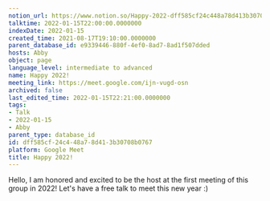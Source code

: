 ```yaml
---
notion_url: https://www.notion.so/Happy-2022-dff585cf24c448a78d413b30708b0767
talktime: 2022-01-15T22:00:00.0000000
indexDate: 2022-01-15
created_time: 2021-08-17T19:10:00.0000000
parent_database_id: e9339446-880f-4ef0-8ad7-8ad1f507dded
hosts: Abby
object: page
language_level: intermediate to advanced
name: Happy 2022!
meeting_link: https://meet.google.com/ijn-vugd-osn
archived: false
last_edited_time: 2022-01-15T22:21:00.0000000
tags:
- Talk
- 2022-01-15
- Abby
parent_type: database_id
id: dff585cf-24c4-48a7-8d41-3b30708b0767
platform: Google Meet
title: Happy 2022!
---
```


Hello, I am honored and excited to be the host at the first meeting of this group in 2022! Let's have a free talk to meet this new year :)





